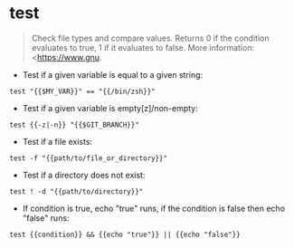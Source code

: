 # test

> Check file types and compare values.
> Returns 0 if the condition evaluates to true, 1 if it evaluates to false.
> More information: <https://www.gnu.

- Test if a given variable is equal to a given string:

`test "{{$MY_VAR}}" == "{{/bin/zsh}}"`

- Test if a given variable is empty[z]/non-empty:

`test {{-z|-n}} "{{$GIT_BRANCH}}"`

- Test if a file exists:

`test -f "{{path/to/file_or_directory}}"`

- Test if a directory does not exist:

`test ! -d "{{path/to/directory}}"`

- If condition is true, echo "true" runs, if the condition is false then echo "false" runs:

`test {{condition}} && {{echo "true"}} || {{echo "false"}}`
